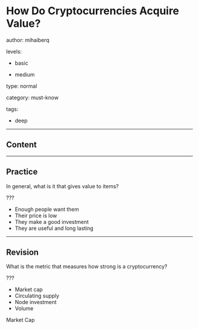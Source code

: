 # How Do Cryptocurrencies Acquire Value?
author: mihaiberq

levels:

  - basic

  - medium

type: normal

category: must-know

tags:

  - deep

---
## Content



---
## Practice

In general, what is it that gives value to items?

???

* Enough people want them
* Their price is low
* They make a good investment
* They are useful and long lasting

---
## Revision

What is the metric that measures how strong is a cryptocurrency?

???

* Market cap
* Circulating supply
* Node investment
* Volume

Market Cap

